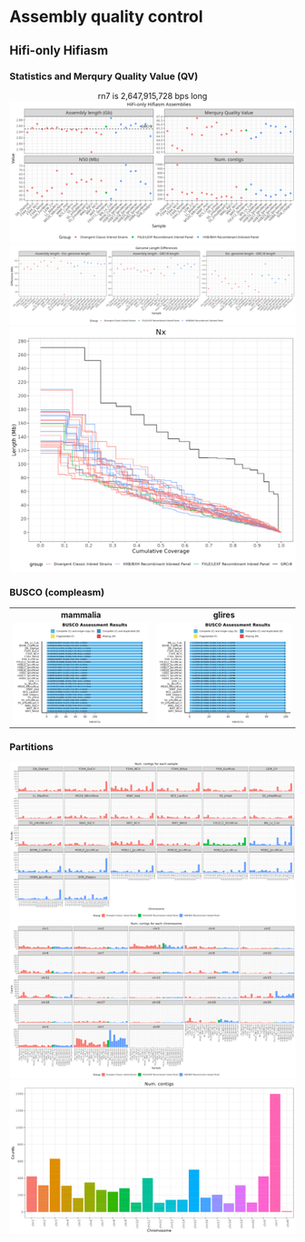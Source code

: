 # Assembly quality control

## Hifi-only Hifiasm

### Statistics and Merqury Quality Value (QV)

<div align="center">
  rn7 is 2,647,915,728 bps long
  <img src="images/gfastats.26samples.png" alt="gfastats.26samples.png">
</div>

<div style="text-align: center;">
  <img src="images/GenomeScope2vsHiFi.LengthDifference.26samples.png" alt="GenomeScope2vsHiFi.LengthDifference.26samples.png">
</div>

<div style="text-align: center;">
  <img src="images/Nx.26samples+GRCr8.png" alt="Nx.26samples+GRCr8.png">
</div>

### BUSCO (compleasm)

<table>
  <tr>
    <th width="50%">mammalia</th>
    <th width="50%">glires</th>
  </tr>
  <tr>
    <td width="50%">
      <img src="images/busco_figure.mammalia.png" alt="busco_figure.mammalia.png" style="width: 100%; height: auto;">
    </td>
    <td width="50%">
      <img src="images/busco_figure.glires.png" alt="busco_figure.glires.png" style="width: 100%; height: auto;">
    </td>
  </tr>
</table>


### Partitions

<div align="center">
  <img src="images/partitions.by-sample.26samples.png" alt="partitions.by-sample.16samples.png">
</div>

<div align="center">
  <img src="images/partitions.by-chromosome.26samples.png" alt="partitions.by-chromosome.16samples.png">
</div>

<div align="center">
  <img src="images/partitions.all-sample.26samples.png" alt="partitions.all-sample.16samples.png">
</div>
